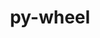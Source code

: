 ---
title: "py-wheel"
layout: cache
categories: [package, develop-2024-05-12]
meta: {"versions": ["0.36.2", "0.41.2"], "compilers": ["apple-clang@=15.0.0", "cce@=15.0.1", "gcc@=10.2.1", "gcc@=11.1.0", "gcc@=11.4.0", "gcc@=12.3.0", "gcc@=7.3.1", "gcc@=7.5.0", "gcc@=9.4.0", "oneapi@=2024.0.0"], "oss": ["amzn2", "centos7", "rhel8", "ubuntu18.04", "ubuntu20.04", "ubuntu22.04", "ventura"], "platforms": ["darwin", "linux"], "targets": ["aarch64", "neoverse_n1", "neoverse_v1", "neoverse_v2", "ppc64le", "x86_64_v3", "zen4"], "stacks": ["aws-isc", "aws-isc-aarch64", "data-vis-sdk", "developer-tools", "developer-tools-manylinux2014", "e4s", "e4s-cray-rhel", "e4s-neoverse-v2", "e4s-neoverse_v1", "e4s-oneapi", "e4s-power", "e4s-rocm-external", "ml-darwin-aarch64-mps", "ml-linux-x86_64-cpu", "ml-linux-x86_64-cuda", "radiuss", "root", "tutorial"], "num_specs": 29, "num_specs_by_stack": {"ml-darwin-aarch64-mps": 2, "root": 29, "aws-isc-aarch64": 2, "aws-isc": 1, "e4s-cray-rhel": 2, "developer-tools-manylinux2014": 1, "radiuss": 3, "developer-tools": 1, "e4s-power": 2, "data-vis-sdk": 2, "e4s-neoverse_v1": 2, "e4s-neoverse-v2": 2, "e4s": 4, "ml-linux-x86_64-cuda": 2, "tutorial": 2, "ml-linux-x86_64-cpu": 2, "e4s-rocm-external": 1, "e4s-oneapi": 2}}
spec_details: [{"hash": "yman6bfhhjwpsazrl53kzxmehggznrv7", "compiler": "apple-clang@=15.0.0", "versions": ["0.41.2"], "os": "ventura", "platform": "darwin", "target": "aarch64", "variants": ["build_system=generic"], "stacks": ["ml-darwin-aarch64-mps", "root"], "size": "-", "tarball": "https://binaries.spack.io/develop-2024-05-12/build_cache/darwin-ventura-aarch64/apple-clang-15.0.0/py-wheel-0.41.2/darwin-ventura-aarch64-apple-clang-15.0.0-py-wheel-0.41.2-yman6bfhhjwpsazrl53kzxmehggznrv7.spack"}, {"hash": "l6wtuocsm6r4eb7t7mdln3rx4gszuae2", "compiler": "apple-clang@=15.0.0", "versions": ["0.41.2"], "os": "ventura", "platform": "darwin", "target": "aarch64", "variants": ["build_system=generic"], "stacks": ["ml-darwin-aarch64-mps", "root"], "size": "-", "tarball": "https://binaries.spack.io/develop-2024-05-12/build_cache/darwin-ventura-aarch64/apple-clang-15.0.0/py-wheel-0.41.2/darwin-ventura-aarch64-apple-clang-15.0.0-py-wheel-0.41.2-l6wtuocsm6r4eb7t7mdln3rx4gszuae2.spack"}, {"hash": "a7hslwtqx2jzsquotkrgdl2m3w3tkjs4", "compiler": "gcc@=7.3.1", "versions": ["0.41.2"], "os": "amzn2", "platform": "linux", "target": "aarch64", "variants": ["build_system=generic"], "stacks": ["aws-isc-aarch64", "root"], "size": "-", "tarball": "https://binaries.spack.io/develop-2024-05-12/build_cache/linux-amzn2-aarch64/gcc-7.3.1/py-wheel-0.41.2/linux-amzn2-aarch64-gcc-7.3.1-py-wheel-0.41.2-a7hslwtqx2jzsquotkrgdl2m3w3tkjs4.spack"}, {"hash": "xivkdgjlg4q5gfmsffo4ypsh3jdln7x5", "compiler": "gcc@=7.3.1", "versions": ["0.41.2"], "os": "amzn2", "platform": "linux", "target": "neoverse_n1", "variants": ["build_system=generic"], "stacks": ["aws-isc-aarch64", "root"], "size": "-", "tarball": "https://binaries.spack.io/develop-2024-05-12/build_cache/linux-amzn2-neoverse_n1/gcc-7.3.1/py-wheel-0.41.2/linux-amzn2-neoverse_n1-gcc-7.3.1-py-wheel-0.41.2-xivkdgjlg4q5gfmsffo4ypsh3jdln7x5.spack"}, {"hash": "ygezp5dxdjnbctxzkyi5vapk5z5zojyi", "compiler": "gcc@=7.3.1", "versions": ["0.41.2"], "os": "amzn2", "platform": "linux", "target": "x86_64_v3", "variants": ["build_system=generic"], "stacks": ["root", "aws-isc"], "size": "-", "tarball": "https://binaries.spack.io/develop-2024-05-12/build_cache/linux-amzn2-x86_64_v3/gcc-7.3.1/py-wheel-0.41.2/linux-amzn2-x86_64_v3-gcc-7.3.1-py-wheel-0.41.2-ygezp5dxdjnbctxzkyi5vapk5z5zojyi.spack"}, {"hash": "zlt42xjwquyj32jcwlzy7swzijep6as7", "compiler": "cce@=15.0.1", "versions": ["0.41.2"], "os": "rhel8", "platform": "linux", "target": "zen4", "variants": ["build_system=generic"], "stacks": ["root", "e4s-cray-rhel"], "size": "-", "tarball": "https://binaries.spack.io/develop-2024-05-12/build_cache/linux-rhel8-zen4/cce-15.0.1/py-wheel-0.41.2/linux-rhel8-zen4-cce-15.0.1-py-wheel-0.41.2-zlt42xjwquyj32jcwlzy7swzijep6as7.spack"}, {"hash": "uvadhhafkasc635xx36f55fmlv6e6g2z", "compiler": "gcc@=10.2.1", "versions": ["0.41.2"], "os": "centos7", "platform": "linux", "target": "x86_64_v3", "variants": ["build_system=generic"], "stacks": ["developer-tools-manylinux2014", "root"], "size": "-", "tarball": "https://binaries.spack.io/develop-2024-05-12/build_cache/linux-centos7-x86_64_v3/gcc-10.2.1/py-wheel-0.41.2/linux-centos7-x86_64_v3-gcc-10.2.1-py-wheel-0.41.2-uvadhhafkasc635xx36f55fmlv6e6g2z.spack"}, {"hash": "2ukc5r3b4mc76ik6zuplftri723naxsi", "compiler": "cce@=15.0.1", "versions": ["0.41.2"], "os": "rhel8", "platform": "linux", "target": "zen4", "variants": ["build_system=generic"], "stacks": ["root", "e4s-cray-rhel"], "size": "-", "tarball": "https://binaries.spack.io/develop-2024-05-12/build_cache/linux-rhel8-zen4/cce-15.0.1/py-wheel-0.41.2/linux-rhel8-zen4-cce-15.0.1-py-wheel-0.41.2-2ukc5r3b4mc76ik6zuplftri723naxsi.spack"}, {"hash": "wzv3fvm7ye7gc53gbabrnxjs2evglyr3", "compiler": "gcc@=7.5.0", "versions": ["0.41.2"], "os": "ubuntu18.04", "platform": "linux", "target": "x86_64_v3", "variants": ["build_system=generic"], "stacks": ["radiuss", "root"], "size": "-", "tarball": "https://binaries.spack.io/develop-2024-05-12/build_cache/linux-ubuntu18.04-x86_64_v3/gcc-7.5.0/py-wheel-0.41.2/linux-ubuntu18.04-x86_64_v3-gcc-7.5.0-py-wheel-0.41.2-wzv3fvm7ye7gc53gbabrnxjs2evglyr3.spack"}, {"hash": "leuozf46xb3s3sqt6ciuqwe5rjxqmojp", "compiler": "gcc@=7.5.0", "versions": ["0.41.2"], "os": "ubuntu18.04", "platform": "linux", "target": "x86_64_v3", "variants": ["build_system=generic"], "stacks": ["radiuss", "root"], "size": "-", "tarball": "https://binaries.spack.io/develop-2024-05-12/build_cache/linux-ubuntu18.04-x86_64_v3/gcc-7.5.0/py-wheel-0.41.2/linux-ubuntu18.04-x86_64_v3-gcc-7.5.0-py-wheel-0.41.2-leuozf46xb3s3sqt6ciuqwe5rjxqmojp.spack"}, {"hash": "sddqwku6ku4aevmfzr7kvsst4ucnisxl", "compiler": "gcc@=7.5.0", "versions": ["0.41.2"], "os": "ubuntu18.04", "platform": "linux", "target": "x86_64_v3", "variants": ["build_system=generic"], "stacks": ["developer-tools", "root"], "size": "-", "tarball": "https://binaries.spack.io/develop-2024-05-12/build_cache/linux-ubuntu18.04-x86_64_v3/gcc-7.5.0/py-wheel-0.41.2/linux-ubuntu18.04-x86_64_v3-gcc-7.5.0-py-wheel-0.41.2-sddqwku6ku4aevmfzr7kvsst4ucnisxl.spack"}, {"hash": "w4ujopn26d263sxkugqq4fjjtb5sl5rr", "compiler": "gcc@=7.5.0", "versions": ["0.41.2"], "os": "ubuntu18.04", "platform": "linux", "target": "x86_64_v3", "variants": ["build_system=generic"], "stacks": ["radiuss", "root"], "size": "-", "tarball": "https://binaries.spack.io/develop-2024-05-12/build_cache/linux-ubuntu18.04-x86_64_v3/gcc-7.5.0/py-wheel-0.41.2/linux-ubuntu18.04-x86_64_v3-gcc-7.5.0-py-wheel-0.41.2-w4ujopn26d263sxkugqq4fjjtb5sl5rr.spack"}, {"hash": "lk5apbonzypcju6ul4vhq3u2ru7hmloi", "compiler": "gcc@=9.4.0", "versions": ["0.41.2"], "os": "ubuntu20.04", "platform": "linux", "target": "ppc64le", "variants": ["build_system=generic"], "stacks": ["root", "e4s-power"], "size": "-", "tarball": "https://binaries.spack.io/develop-2024-05-12/build_cache/linux-ubuntu20.04-ppc64le/gcc-9.4.0/py-wheel-0.41.2/linux-ubuntu20.04-ppc64le-gcc-9.4.0-py-wheel-0.41.2-lk5apbonzypcju6ul4vhq3u2ru7hmloi.spack"}, {"hash": "lmxw2zjj6feuyfvrwici5nsbcfvctilw", "compiler": "gcc@=9.4.0", "versions": ["0.41.2"], "os": "ubuntu20.04", "platform": "linux", "target": "ppc64le", "variants": ["build_system=generic"], "stacks": ["root", "e4s-power"], "size": "-", "tarball": "https://binaries.spack.io/develop-2024-05-12/build_cache/linux-ubuntu20.04-ppc64le/gcc-9.4.0/py-wheel-0.41.2/linux-ubuntu20.04-ppc64le-gcc-9.4.0-py-wheel-0.41.2-lmxw2zjj6feuyfvrwici5nsbcfvctilw.spack"}, {"hash": "cfnr2y3fz7pllle75r6fdtm4vicrqtyi", "compiler": "gcc@=11.1.0", "versions": ["0.41.2"], "os": "ubuntu20.04", "platform": "linux", "target": "x86_64_v3", "variants": ["build_system=generic"], "stacks": ["data-vis-sdk", "root"], "size": "-", "tarball": "https://binaries.spack.io/develop-2024-05-12/build_cache/linux-ubuntu20.04-x86_64_v3/gcc-11.1.0/py-wheel-0.41.2/linux-ubuntu20.04-x86_64_v3-gcc-11.1.0-py-wheel-0.41.2-cfnr2y3fz7pllle75r6fdtm4vicrqtyi.spack"}, {"hash": "2dohpan6rw2tmpagug6sqfwt4oogtzbk", "compiler": "gcc@=11.1.0", "versions": ["0.41.2"], "os": "ubuntu20.04", "platform": "linux", "target": "x86_64_v3", "variants": ["build_system=generic"], "stacks": ["data-vis-sdk", "root"], "size": "-", "tarball": "https://binaries.spack.io/develop-2024-05-12/build_cache/linux-ubuntu20.04-x86_64_v3/gcc-11.1.0/py-wheel-0.41.2/linux-ubuntu20.04-x86_64_v3-gcc-11.1.0-py-wheel-0.41.2-2dohpan6rw2tmpagug6sqfwt4oogtzbk.spack"}, {"hash": "ijugl6hybhoybb6lntwdc74lzo3seo5h", "compiler": "gcc@=11.4.0", "versions": ["0.41.2"], "os": "ubuntu22.04", "platform": "linux", "target": "neoverse_v1", "variants": ["build_system=generic"], "stacks": ["e4s-neoverse_v1", "root"], "size": "-", "tarball": "https://binaries.spack.io/develop-2024-05-12/build_cache/linux-ubuntu22.04-neoverse_v1/gcc-11.4.0/py-wheel-0.41.2/linux-ubuntu22.04-neoverse_v1-gcc-11.4.0-py-wheel-0.41.2-ijugl6hybhoybb6lntwdc74lzo3seo5h.spack"}, {"hash": "imkzzb2oztpn7pnc5ktbjkikgiuvyugf", "compiler": "gcc@=11.4.0", "versions": ["0.41.2"], "os": "ubuntu22.04", "platform": "linux", "target": "neoverse_v1", "variants": ["build_system=generic"], "stacks": ["e4s-neoverse_v1", "root"], "size": "-", "tarball": "https://binaries.spack.io/develop-2024-05-12/build_cache/linux-ubuntu22.04-neoverse_v1/gcc-11.4.0/py-wheel-0.41.2/linux-ubuntu22.04-neoverse_v1-gcc-11.4.0-py-wheel-0.41.2-imkzzb2oztpn7pnc5ktbjkikgiuvyugf.spack"}, {"hash": "outsvw5biby7ueljwu7u2usn5ddj3dj7", "compiler": "gcc@=11.4.0", "versions": ["0.41.2"], "os": "ubuntu22.04", "platform": "linux", "target": "neoverse_v2", "variants": ["build_system=generic"], "stacks": ["e4s-neoverse-v2", "root"], "size": "-", "tarball": "https://binaries.spack.io/develop-2024-05-12/build_cache/linux-ubuntu22.04-neoverse_v2/gcc-11.4.0/py-wheel-0.41.2/linux-ubuntu22.04-neoverse_v2-gcc-11.4.0-py-wheel-0.41.2-outsvw5biby7ueljwu7u2usn5ddj3dj7.spack"}, {"hash": "mhwfov6w4zdupahq6isfw42omikysvj3", "compiler": "gcc@=11.4.0", "versions": ["0.41.2"], "os": "ubuntu22.04", "platform": "linux", "target": "neoverse_v2", "variants": ["build_system=generic"], "stacks": ["e4s-neoverse-v2", "root"], "size": "-", "tarball": "https://binaries.spack.io/develop-2024-05-12/build_cache/linux-ubuntu22.04-neoverse_v2/gcc-11.4.0/py-wheel-0.41.2/linux-ubuntu22.04-neoverse_v2-gcc-11.4.0-py-wheel-0.41.2-mhwfov6w4zdupahq6isfw42omikysvj3.spack"}, {"hash": "2akuyytd2hmec3pqdbc4rjofues7xmck", "compiler": "gcc@=11.4.0", "versions": ["0.41.2"], "os": "ubuntu22.04", "platform": "linux", "target": "x86_64_v3", "variants": ["build_system=generic"], "stacks": ["root", "e4s"], "size": "-", "tarball": "https://binaries.spack.io/develop-2024-05-12/build_cache/linux-ubuntu22.04-x86_64_v3/gcc-11.4.0/py-wheel-0.41.2/linux-ubuntu22.04-x86_64_v3-gcc-11.4.0-py-wheel-0.41.2-2akuyytd2hmec3pqdbc4rjofues7xmck.spack"}, {"hash": "hhfhixcz5x3prlsie6zuyin2zoiskr27", "compiler": "gcc@=11.4.0", "versions": ["0.41.2"], "os": "ubuntu22.04", "platform": "linux", "target": "x86_64_v3", "variants": ["build_system=generic"], "stacks": ["root", "e4s"], "size": "-", "tarball": "https://binaries.spack.io/develop-2024-05-12/build_cache/linux-ubuntu22.04-x86_64_v3/gcc-11.4.0/py-wheel-0.41.2/linux-ubuntu22.04-x86_64_v3-gcc-11.4.0-py-wheel-0.41.2-hhfhixcz5x3prlsie6zuyin2zoiskr27.spack"}, {"hash": "u2kaiziudqkn4ja2zdrm5tjkkxuvw6p6", "compiler": "gcc@=11.4.0", "versions": ["0.41.2"], "os": "ubuntu22.04", "platform": "linux", "target": "x86_64_v3", "variants": ["build_system=generic"], "stacks": ["ml-linux-x86_64-cuda", "tutorial", "ml-linux-x86_64-cpu", "e4s-rocm-external", "root"], "size": "-", "tarball": "https://binaries.spack.io/develop-2024-05-12/build_cache/linux-ubuntu22.04-x86_64_v3/gcc-11.4.0/py-wheel-0.41.2/linux-ubuntu22.04-x86_64_v3-gcc-11.4.0-py-wheel-0.41.2-u2kaiziudqkn4ja2zdrm5tjkkxuvw6p6.spack"}, {"hash": "uidd3bh5kqrvxadhgnlqzlfaojcbekkp", "compiler": "gcc@=11.4.0", "versions": ["0.41.2"], "os": "ubuntu22.04", "platform": "linux", "target": "x86_64_v3", "variants": ["build_system=generic"], "stacks": ["root", "e4s"], "size": "-", "tarball": "https://binaries.spack.io/develop-2024-05-12/build_cache/linux-ubuntu22.04-x86_64_v3/gcc-11.4.0/py-wheel-0.41.2/linux-ubuntu22.04-x86_64_v3-gcc-11.4.0-py-wheel-0.41.2-uidd3bh5kqrvxadhgnlqzlfaojcbekkp.spack"}, {"hash": "to7jagzee2whyjejworx4lkrypyh2opl", "compiler": "gcc@=11.4.0", "versions": ["0.36.2"], "os": "ubuntu22.04", "platform": "linux", "target": "x86_64_v3", "variants": ["build_system=generic"], "stacks": ["root", "e4s"], "size": "-", "tarball": "https://binaries.spack.io/develop-2024-05-12/build_cache/linux-ubuntu22.04-x86_64_v3/gcc-11.4.0/py-wheel-0.36.2/linux-ubuntu22.04-x86_64_v3-gcc-11.4.0-py-wheel-0.36.2-to7jagzee2whyjejworx4lkrypyh2opl.spack"}, {"hash": "orohpxtrnjdjutsougoutirfufna2frh", "compiler": "gcc@=11.4.0", "versions": ["0.41.2"], "os": "ubuntu22.04", "platform": "linux", "target": "x86_64_v3", "variants": ["build_system=generic"], "stacks": ["ml-linux-x86_64-cpu", "ml-linux-x86_64-cuda", "root"], "size": "-", "tarball": "https://binaries.spack.io/develop-2024-05-12/build_cache/linux-ubuntu22.04-x86_64_v3/gcc-11.4.0/py-wheel-0.41.2/linux-ubuntu22.04-x86_64_v3-gcc-11.4.0-py-wheel-0.41.2-orohpxtrnjdjutsougoutirfufna2frh.spack"}, {"hash": "quzbmvay2op7p7ynj7jiy5jaku5zqmlw", "compiler": "oneapi@=2024.0.0", "versions": ["0.41.2"], "os": "ubuntu22.04", "platform": "linux", "target": "x86_64_v3", "variants": ["build_system=generic"], "stacks": ["e4s-oneapi", "root"], "size": "-", "tarball": "https://binaries.spack.io/develop-2024-05-12/build_cache/linux-ubuntu22.04-x86_64_v3/oneapi-2024.0.0/py-wheel-0.41.2/linux-ubuntu22.04-x86_64_v3-oneapi-2024.0.0-py-wheel-0.41.2-quzbmvay2op7p7ynj7jiy5jaku5zqmlw.spack"}, {"hash": "pvccai2e3mmyw2meqabtkeu6lvifbboj", "compiler": "gcc@=12.3.0", "versions": ["0.41.2"], "os": "ubuntu22.04", "platform": "linux", "target": "x86_64_v3", "variants": ["build_system=generic"], "stacks": ["root", "tutorial"], "size": "-", "tarball": "https://binaries.spack.io/develop-2024-05-12/build_cache/linux-ubuntu22.04-x86_64_v3/gcc-12.3.0/py-wheel-0.41.2/linux-ubuntu22.04-x86_64_v3-gcc-12.3.0-py-wheel-0.41.2-pvccai2e3mmyw2meqabtkeu6lvifbboj.spack"}, {"hash": "l6zncftpn6qleizvilg2ukfkfjmu2l7g", "compiler": "oneapi@=2024.0.0", "versions": ["0.41.2"], "os": "ubuntu22.04", "platform": "linux", "target": "x86_64_v3", "variants": ["build_system=generic"], "stacks": ["e4s-oneapi", "root"], "size": "-", "tarball": "https://binaries.spack.io/develop-2024-05-12/build_cache/linux-ubuntu22.04-x86_64_v3/oneapi-2024.0.0/py-wheel-0.41.2/linux-ubuntu22.04-x86_64_v3-oneapi-2024.0.0-py-wheel-0.41.2-l6zncftpn6qleizvilg2ukfkfjmu2l7g.spack"}]
---